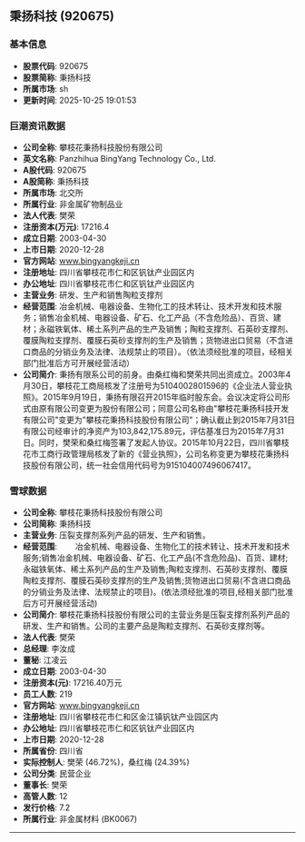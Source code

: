 ## 秉扬科技 (920675)

### 基本信息

- **股票代码**: 920675
- **股票简称**: 秉扬科技
- **所属市场**: sh
- **更新时间**: 2025-10-25 19:01:53

### 巨潮资讯数据

- **公司全称**: 攀枝花秉扬科技股份有限公司
- **英文名称**: Panzhihua BingYang Technology Co., Ltd.
- **A股代码**: 920675
- **A股简称**: 秉扬科技
- **所属市场**: 北交所
- **所属行业**: 非金属矿物制品业
- **法人代表**: 樊荣
- **注册资本(万元)**: 17216.4
- **成立日期**: 2003-04-30
- **上市日期**: 2020-12-28
- **官方网站**: www.bingyangkeji.cn
- **注册地址**: 四川省攀枝花市仁和区钒钛产业园区内
- **办公地址**: 四川省攀枝花市仁和区钒钛产业园区内
- **主营业务**: 研发、生产和销售陶粒支撑剂
- **经营范围**: 冶金机械、电器设备、生物化工的技术转让、技术开发和技术服务；销售冶金机械、电器设备、矿石、化工产品（不含危险品）、百货、建材；永磁铁氧体、稀土系列产品的生产及销售；陶粒支撑剂、石英砂支撑剂、覆膜陶粒支撑剂、覆膜石英砂支撑剂的生产及销售；货物进出口贸易（不含进口商品的分销业务及法律、法规禁止的项目）。（依法须经批准的项目，经相关部门批准后方可开展经营活动）
- **公司简介**: 秉扬有限系公司的前身。由桑红梅和樊荣共同出资成立。2003年4月30日，攀枝花工商局核发了注册号为5104002801596的《企业法人营业执照》。2015年9月19日，秉扬有限召开2015年临时股东会。会议决定将公司形式由原有限公司变更为股份有限公司；同意公司名称由"攀枝花秉扬科技开发有限公司"变更为"攀枝花秉扬科技股份有限公司"；确认截止到2015年7月31日有限公司经审计的净资产为103,842,175.89元，评估基准日为2015年7月31日。同时，樊荣和桑红梅签署了发起人协议。2015年10月22日，四川省攀枝花市工商行政管理局核发了新的《营业执照》，公司名称变更为攀枝花秉扬科技股份有限公司，统一社会信用代码号为915104007496067417。

### 雪球数据

- **公司全称**: 攀枝花秉扬科技股份有限公司
- **公司简称**: 秉扬科技
- **主营业务**: 压裂支撑剂系列产品的研发、生产和销售。
- **经营范围**: 　　冶金机械、电器设备、生物化工的技术转让、技术开发和技术服务;销售冶金机械、电器设备、矿石、化工产品(不含危险品)、百货、建材;永磁铁氧体、稀土系列产品的生产及销售;陶粒支撑剂、石英砂支撑剂、覆膜陶粒支撑剂、覆膜石英砂支撑剂的生产及销售;货物进出口贸易(不含进口商品的分销业务及法律、法规禁止的项目)。(依法须经批准的项目,经相关部门批准后方可开展经营活动)
- **公司简介**: 攀枝花秉扬科技股份有限公司的主营业务是压裂支撑剂系列产品的研发、生产和销售。公司的主要产品是陶粒支撑剂、石英砂支撑剂等。
- **法人代表**: 樊荣
- **总经理**: 李汝成
- **董秘**: 江凌云
- **成立日期**: 2003-04-30
- **注册资本(元)**: 17216.40万元
- **员工人数**: 219
- **官方网站**: www.bingyangkeji.cn
- **注册地址**: 四川省攀枝花市仁和区金江镇钒钛产业园区内
- **办公地址**: 四川省攀枝花市仁和区钒钛产业园区内
- **上市日期**: 2020-12-28
- **所属省份**: 四川省
- **实际控制人**: 樊荣 (46.72%)，桑红梅 (24.39%)
- **公司分类**: 民营企业
- **董事长**: 樊荣
- **高管人数**: 12
- **发行价格**: 7.2
- **所属行业**: 非金属材料 (BK0067)

---